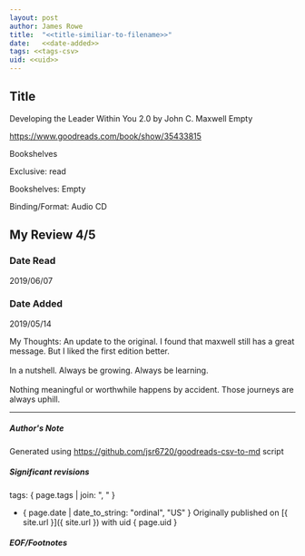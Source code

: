 ```yaml
---
layout: post
author: James Rowe
title:  "<<title-similiar-to-filename>>"
date:   <<date-added>>
tags: <<tags-csv>
uid: <<uid>>
---
```


<!-- highly dependent on how you personally use jekyll templates, and how you want this to show up -->

## Title

Developing the Leader Within You 2.0 by John C. Maxwell
Empty 

https://www.goodreads.com/book/show/35433815

Bookshelves

Exclusive: read

Bookshelves: Empty

Binding/Format: Audio CD

## My Review 4/5

### Date Read
2019/06/07

### Date Added
2019/05/14

My Thoughts: An update to the original. I found that maxwell still has a great message. But I liked the first edition better. <br/><br/>In a nutshell. Always be growing. Always be learning. <br/><br/>Nothing meaningful or worthwhile happens by accident. Those journeys are always uphill. 

---

##### Author's Note

Generated using https://github.com/jsr6720/goodreads-csv-to-md script

##### Significant revisions

tags: { page.tags | join: ", " } <!-- todo move this somewhere -->

- { page.date | date_to_string: "ordinal", "US" } Originally published on [{ site.url }]({ site.url }) with uid { page.uid }

##### EOF/Footnotes
